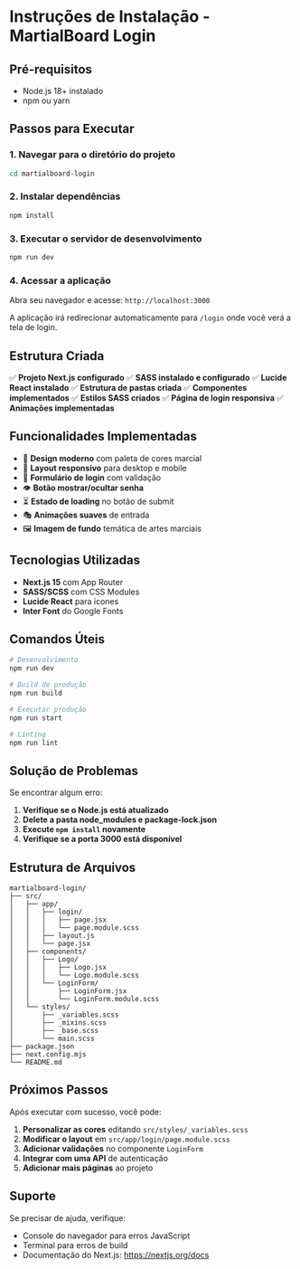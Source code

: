 # Instruções de Instalação - MartialBoard Login

## Pré-requisitos

- Node.js 18+ instalado
- npm ou yarn

## Passos para Executar

### 1. Navegar para o diretório do projeto

```bash
cd martialboard-login
```

### 2. Instalar dependências

```bash
npm install
```

### 3. Executar o servidor de desenvolvimento

```bash
npm run dev
```

### 4. Acessar a aplicação

Abra seu navegador e acesse: `http://localhost:3000`

A aplicação irá redirecionar automaticamente para `/login` onde você verá a tela de login.

## Estrutura Criada

✅ **Projeto Next.js configurado**
✅ **SASS instalado e configurado**
✅ **Lucide React instalado**
✅ **Estrutura de pastas criada**
✅ **Componentes implementados**
✅ **Estilos SASS criados**
✅ **Página de login responsiva**
✅ **Animações implementadas**

## Funcionalidades Implementadas

- 🎨 **Design moderno** com paleta de cores marcial
- 📱 **Layout responsivo** para desktop e mobile
- 🔐 **Formulário de login** com validação
- 👁️ **Botão mostrar/ocultar senha**
- ⏳ **Estado de loading** no botão de submit
- 🎭 **Animações suaves** de entrada
- 🖼️ **Imagem de fundo** temática de artes marciais

## Tecnologias Utilizadas

- **Next.js 15** com App Router
- **SASS/SCSS** com CSS Modules
- **Lucide React** para ícones
- **Inter Font** do Google Fonts

## Comandos Úteis

```bash
# Desenvolvimento
npm run dev

# Build de produção
npm run build

# Executar produção
npm run start

# Linting
npm run lint
```

## Solução de Problemas

Se encontrar algum erro:

1. **Verifique se o Node.js está atualizado**
2. **Delete a pasta node_modules e package-lock.json**
3. **Execute `npm install` novamente**
4. **Verifique se a porta 3000 está disponível**

## Estrutura de Arquivos

```
martialboard-login/
├── src/
│   ├── app/
│   │   ├── login/
│   │   │   ├── page.jsx
│   │   │   └── page.module.scss
│   │   ├── layout.js
│   │   └── page.jsx
│   ├── components/
│   │   ├── Logo/
│   │   │   ├── Logo.jsx
│   │   │   └── Logo.module.scss
│   │   └── LoginForm/
│   │       ├── LoginForm.jsx
│   │       └── LoginForm.module.scss
│   └── styles/
│       ├── _variables.scss
│       ├── _mixins.scss
│       ├── _base.scss
│       └── main.scss
├── package.json
├── next.config.mjs
└── README.md
```

## Próximos Passos

Após executar com sucesso, você pode:

1. **Personalizar as cores** editando `src/styles/_variables.scss`
2. **Modificar o layout** em `src/app/login/page.module.scss`
3. **Adicionar validações** no componente `LoginForm`
4. **Integrar com uma API** de autenticação
5. **Adicionar mais páginas** ao projeto

## Suporte

Se precisar de ajuda, verifique:

- Console do navegador para erros JavaScript
- Terminal para erros de build
- Documentação do Next.js: https://nextjs.org/docs
